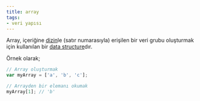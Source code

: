 ```yaml
---
title: array
tags:
- veri yapısı
---
```


Array, içeriğine [dizin](/index-terimi)le (satır numarasıyla) erişilen bir veri grubu oluşturmak için kullanılan bir [data structure](/data-structure)dır.

Örnek olarak;

```javascript
// Array oluşturmak
var myArray = ['a', 'b', 'c'];

// Arrayden bir elemanı okumak
myArray[1]; // 'b'
```

